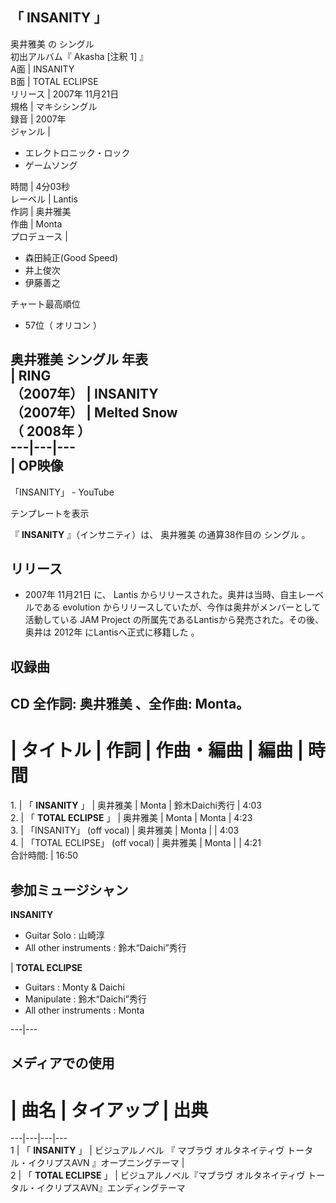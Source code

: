 「  INSANITY  」  
---  
奥井雅美  の  シングル  
初出アルバム『  Akasha  [注釈 1]  』  
A面  |  INSANITY   
B面  |  TOTAL ECLIPSE   
リリース  |  2007年  11月21日   
規格  |  マキシシングル   
録音  |  2007年   
ジャンル  | 

  * エレクトロニック・ロック 
  * ゲームソング 

  
時間  |  4分03秒   
レーベル  |  Lantis   
作詞  |  奥井雅美   
作曲  |  Monta   
プロデュース  | 

  * 森田純正(Good Speed) 
  * 井上俊次 
  * 伊藤善之 

  
チャート最高順位  
  
  * 57位（  オリコン  ）   

  
奥井雅美  シングル 年表  
|  RING  
（2007年）  |  **INSANITY**   
（2007年）  |  Melted Snow    
（  2008年  ）  
---|---|---  
|  OP映像  
---  
「INSANITY」  \-  YouTube  
  
テンプレートを表示  
  
『 **INSANITY** 』（インサニティ）は、  奥井雅美  の通算38作目の  シングル  。

##  リリース  

  * 2007年  11月21日  に、  Lantis  からリリースされた。奥井は当時、自主レーベルである  evolution  からリリースしていたが、今作は奥井がメンバーとして活動している  JAM Project  の所属先であるLantisから発売された。その後、奥井は  2012年  にLantisへ正式に移籍した    。 

##  収録曲  

CD    全作詞:  奥井雅美  、全作曲: Monta。  
---  
#  |  タイトル  |  作詞  |  作曲・編曲  |  編曲  |  時間   
1\.  |  「 **INSANITY** 」  |  奥井雅美  |  Monta  |  鈴木Daichi秀行  |  4:03   
2\.  |  「 **TOTAL ECLIPSE** 」  |  奥井雅美  |  Monta  |  Monta  |  4:23   
3\.  |  「INSANITY」  (off vocal)  |  奥井雅美  |  Monta  |  |  4:03   
4\.  |  「TOTAL ECLIPSE」  (off vocal)  |  奥井雅美  |  Monta  |  |  4:21   
合計時間:  |  16:50   
  
##  参加ミュージシャン  

**INSANITY**

  * Guitar Solo : 山崎淳 
  * All other instruments :  鈴木“Daichi”秀行 

|  **TOTAL ECLIPSE**

  * Guitars : Monty & Daichi 
  * Manipulate : 鈴木“Daichi”秀行 
  * All other instruments : Monta 

  
---|---  
  
##  メディアでの使用  

#  |  曲名  |  タイアップ  |  出典   
---|---|---|---  
1  |  「 **INSANITY** 」  |  ビジュアルノベル  『  マブラヴ オルタネイティヴ トータル・イクリプスAVN  』オープニングテーマ  |     
2  |  「 **TOTAL ECLIPSE** 」  |  ビジュアルノベル『マブラヴ オルタネイティヴ トータル・イクリプスAVN』エンディングテーマ   
  

